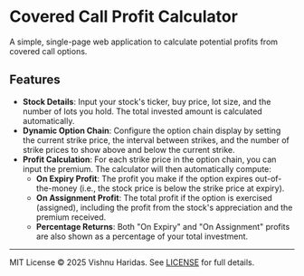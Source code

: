 # Covered Call Profit Calculator

A simple, single-page web application to calculate potential profits from covered call options.


## Features

-   **Stock Details**: Input your stock's ticker, buy price, lot size, and the number of lots you hold. The total invested amount is calculated automatically.
-   **Dynamic Option Chain**: Configure the option chain display by setting the current strike price, the interval between strikes, and the number of strike prices to show above and below the current strike.
-   **Profit Calculation**: For each strike price in the option chain, you can input the premium. The calculator will then automatically compute:
    -   **On Expiry Profit**: The profit you make if the option expires out-of-the-money (i.e., the stock price is below the strike price at expiry).
    -   **On Assignment Profit**: The total profit if the option is exercised (assigned), including the profit from the stock's appreciation and the premium received.
    -   **Percentage Returns**: Both "On Expiry" and "On Assignment" profits are also shown as a percentage of your total investment.

---

MIT License © 2025 Vishnu Haridas. See [LICENSE](LICENSE) for full details.